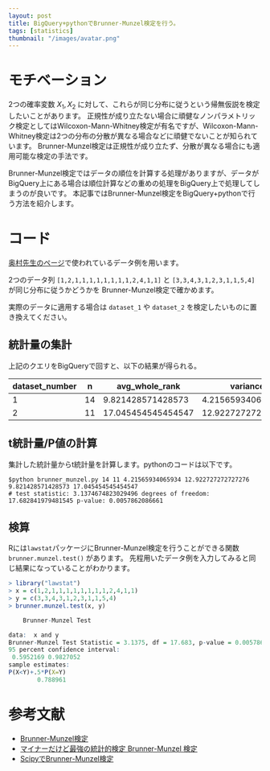 ```yaml
---
layout: post
title: BigQuery+pythonでBrunner-Munzel検定を行う。
tags: [statistics]
thumbnail: "/images/avatar.png"
---
```


# モチベーション

2つの確率変数 $X_1, X_2$ に対して、これらが同じ分布に従うという帰無仮説を検定したいことがあります。
正規性が成り立たない場合に頑健なノンパラメトリック検定としてはWilcoxon-Mann-Whitney検定が有名ですが、Wilcoxon-Mann-Whitney検定は2つの分布の分散が異なる場合などに頑健でないことが知られています。
Brunner-Munzel検定は正規性が成り立たず、分散が異なる場合にも適用可能な検定の手法です。

Brunner-Munzel検定ではデータの順位を計算する処理がありますが、データがBigQuery上にある場合は順位計算などの重めの処理をBigQuery上で処理してしまうのが良いです。
本記事ではBrunner-Munzel検定をBigQuery+pythonで行う方法を紹介します。

# コード

[奥村先生のページ](https://oku.edu.mie-u.ac.jp/~okumura/stat/brunner-munzel.html)で使われているデータ例を用います。

2つのデータ列 `[1,2,1,1,1,1,1,1,1,1,2,4,1,1]` と `[3,3,4,3,1,2,3,1,1,5,4]` が同じ分布に従うかどうかを Brunner-Munzel検定で確かめます。

実際のデータに適用する場合は `dataset_1` や `dataset_2` を検定したいものに置き換えてください。

## 統計量の集計

<script src="https://gist.github.com/MAEA2/ae81048a9177a7347d27f50c6af50ef4.js"></script>

上記のクエリをBigQueryで回すと、以下の結果が得られる。

| dataset_number | n   | avg_whole_rank     | variance           |
| -------------- | --- | ------------------ | ------------------ |
| 1              | 14  | 9.821428571428573  | 4.21565934065934   |
| 2              | 11  | 17.045454545454547 | 12.922727272727276 |

## t統計量/P値の計算

集計した統計量からt統計量を計算します。pythonのコードは以下です。

<script src="https://gist.github.com/MAEA2/1af0a491631f07874fb33ee01925ff1a.js"></script>

```
$python brunner_munzel.py 14 11 4.21565934065934 12.922727272727276 9.821428571428573 17.045454545454547
# test statistic: 3.1374674823029496 degrees of freedom: 17.682841979481545 p-value: 0.0057862086661
```

## 検算

Rには`lawstat`パッケージにBrunner-Munzel検定を行うことができる関数 `brunner.munzel.test()` があります。
先程用いたデータ例を入力してみると同じ結果になっていることがわかります。

```r
> library("lawstat")
> x = c(1,2,1,1,1,1,1,1,1,1,2,4,1,1)
> y = c(3,3,4,3,1,2,3,1,1,5,4)
> brunner.munzel.test(x, y)

	Brunner-Munzel Test

data:  x and y
Brunner-Munzel Test Statistic = 3.1375, df = 17.683, p-value = 0.005786
95 percent confidence interval:
 0.5952169 0.9827052
sample estimates:
P(X<Y)+.5*P(X=Y) 
        0.788961 
```

# 参考文献

- [Brunner-Munzel検定](https://oku.edu.mie-u.ac.jp/~okumura/stat/brunner-munzel.html)
- [マイナーだけど最強の統計的検定 Brunner-Munzel 検定](https://hoxo-m.hatenablog.com/entry/20150217/p1)
- [ScipyでBrunner-Munzel検定](https://ajhjhaf.hatenablog.com/entry/2018/12/22/160652)